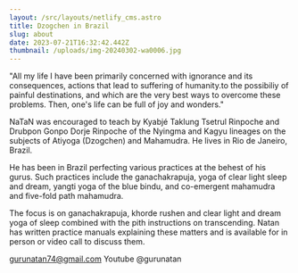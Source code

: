 ```yaml
---
layout: /src/layouts/netlify_cms.astro
title: Dzogchen in Brazil
slug: about
date: 2023-07-21T16:32:42.442Z
thumbnail: /uploads/img-20240302-wa0006.jpg
---
```

"All my life I have been primarily concerned with ignorance and its consequences, actions that lead to suffering of humanity.to the possibiliy of painful destinations, and which are the very best ways to overcome these  problems. Then, one's life can be full of joy and wonders."

NaTaN was encouraged to teach by Kyabjé Taklung Tsetrul Rinpoche and Drubpon Gonpo Dorje Rinpoche of the Nyingma and Kagyu lineages on the subjects of Atiyoga (Dzogchen) and Mahamudra. He lives in Rio de Janeiro, Brazil.

He has been in Brazil perfecting various practices at the behest of his gurus. Such practices include the ganachakrapuja, yoga of clear light sleep and dream, yangti yoga of the blue bindu, and co-emergent mahamudra and five-fold path mahamudra.

The focus is on ganachakrapuja, khorde rushen and clear light and dream yoga of sleep combined with the pith instructions on transcending. Natan has written practice manuals explaining these matters and is available for in person or video call to discuss them.

<gurunatan74@gmail.com>
Youtube @gurunatan